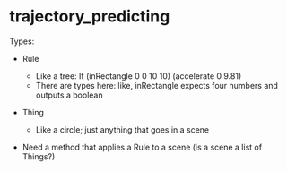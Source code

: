 # trajectory_predicting

Types:

- Rule
  - Like a tree: If (inRectangle 0 0 10 10) (accelerate 0 9.81)
  - There are types here: like, inRectangle expects four numbers and outputs a boolean

- Thing
  - Like a circle; just anything that goes in a scene
 
- Need a method that applies a Rule to a scene (is a scene a list of Things?)
